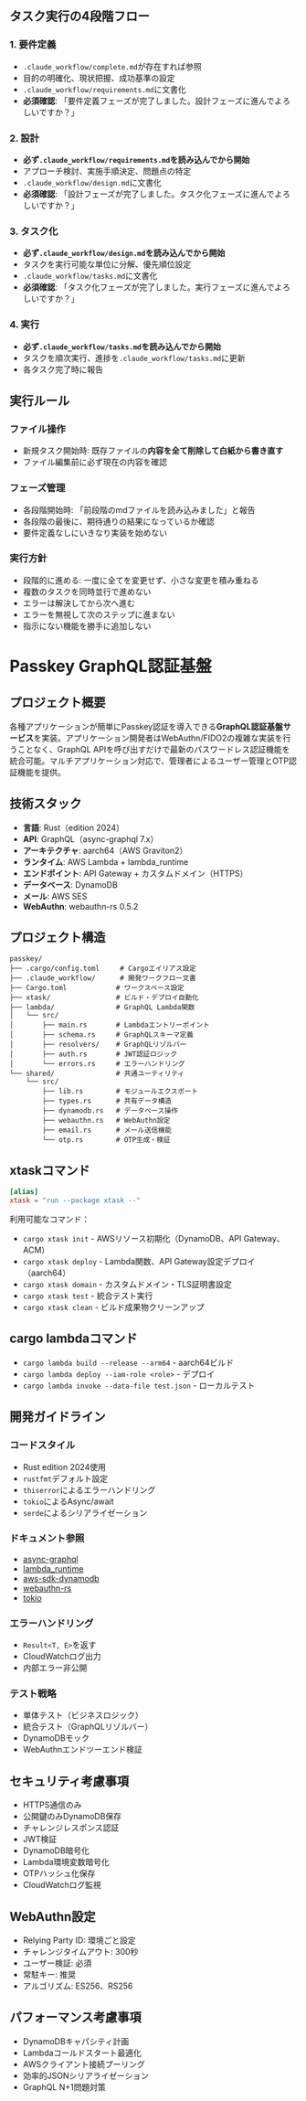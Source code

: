 ## タスク実行の4段階フロー

### 1. 要件定義
- `.claude_workflow/complete.md`が存在すれば参照
- 目的の明確化、現状把握、成功基準の設定
- `.claude_workflow/requirements.md`に文書化
- **必須確認**: 「要件定義フェーズが完了しました。設計フェーズに進んでよろしいですか？」

### 2. 設計
- **必ず`.claude_workflow/requirements.md`を読み込んでから開始**
- アプローチ検討、実施手順決定、問題点の特定
- `.claude_workflow/design.md`に文書化
- **必須確認**: 「設計フェーズが完了しました。タスク化フェーズに進んでよろしいですか？」

### 3. タスク化
- **必ず`.claude_workflow/design.md`を読み込んでから開始**
- タスクを実行可能な単位に分解、優先順位設定
- `.claude_workflow/tasks.md`に文書化
- **必須確認**: 「タスク化フェーズが完了しました。実行フェーズに進んでよろしいですか？」

### 4. 実行
- **必ず`.claude_workflow/tasks.md`を読み込んでから開始**
- タスクを順次実行、進捗を`.claude_workflow/tasks.md`に更新
- 各タスク完了時に報告

## 実行ルール
### ファイル操作
- 新規タスク開始時: 既存ファイルの**内容を全て削除して白紙から書き直す**
- ファイル編集前に必ず現在の内容を確認

### フェーズ管理
- 各段階開始時: 「前段階のmdファイルを読み込みました」と報告
- 各段階の最後に、期待通りの結果になっているか確認
- 要件定義なしにいきなり実装を始めない

### 実行方針
- 段階的に進める: 一度に全てを変更せず、小さな変更を積み重ねる
- 複数のタスクを同時並行で進めない
- エラーは解決してから次へ進む
- エラーを無視して次のステップに進まない
- 指示にない機能を勝手に追加しない

# Passkey GraphQL認証基盤

## プロジェクト概要

各種アプリケーションが簡単にPasskey認証を導入できる**GraphQL認証基盤サービス**を実装。アプリケーション開発者はWebAuthn/FIDO2の複雑な実装を行うことなく、GraphQL APIを呼び出すだけで最新のパスワードレス認証機能を統合可能。マルチアプリケーション対応で、管理者によるユーザー管理とOTP認証機能を提供。

## 技術スタック

- **言語**: Rust（edition 2024）
- **API**: GraphQL（async-graphql 7.x）
- **アーキテクチャ**: aarch64（AWS Graviton2）
- **ランタイム**: AWS Lambda + lambda_runtime
- **エンドポイント**: API Gateway + カスタムドメイン（HTTPS）
- **データベース**: DynamoDB
- **メール**: AWS SES
- **WebAuthn**: webauthn-rs 0.5.2

## プロジェクト構造

```
passkey/
├── .cargo/config.toml     # Cargoエイリアス設定
├── .claude_workflow/      # 開発ワークフロー文書
├── Cargo.toml            # ワークスペース設定
├── xtask/                # ビルド・デプロイ自動化
├── lambda/               # GraphQL Lambda関数
│   └── src/
│       ├── main.rs       # Lambdaエントリーポイント
│       ├── schema.rs     # GraphQLスキーマ定義
│       ├── resolvers/    # GraphQLリゾルバー
│       ├── auth.rs       # JWT認証ロジック
│       └── errors.rs     # エラーハンドリング
└── shared/               # 共通ユーティリティ
    └── src/
        ├── lib.rs        # モジュールエクスポート
        ├── types.rs      # 共有データ構造
        ├── dynamodb.rs   # データベース操作
        ├── webauthn.rs   # WebAuthn設定
        ├── email.rs      # メール送信機能
        └── otp.rs        # OTP生成・検証
```

## xtaskコマンド

```toml
[alias]
xtask = "run --package xtask --"
```

利用可能なコマンド：
- `cargo xtask init` - AWSリソース初期化（DynamoDB、API Gateway、ACM）
- `cargo xtask deploy` - Lambda関数、API Gateway設定デプロイ（aarch64）
- `cargo xtask domain` - カスタムドメイン・TLS証明書設定
- `cargo xtask test` - 統合テスト実行
- `cargo xtask clean` - ビルド成果物クリーンアップ

## cargo lambdaコマンド

- `cargo lambda build --release --arm64` - aarch64ビルド
- `cargo lambda deploy --iam-role <role>` - デプロイ
- `cargo lambda invoke --data-file test.json` - ローカルテスト

## 開発ガイドライン

### コードスタイル
- Rust edition 2024使用
- `rustfmt`デフォルト設定
- `thiserror`によるエラーハンドリング
- `tokio`によるAsync/await
- `serde`によるシリアライゼーション

### ドキュメント参照
- [async-graphql](https://docs.rs/async-graphql)
- [lambda_runtime](https://docs.rs/lambda_runtime)
- [aws-sdk-dynamodb](https://docs.rs/aws-sdk-dynamodb)
- [webauthn-rs](https://docs.rs/webauthn-rs)
- [tokio](https://docs.rs/tokio)

### エラーハンドリング
- `Result<T, E>`を返す
- CloudWatchログ出力
- 内部エラー非公開

### テスト戦略
- 単体テスト（ビジネスロジック）
- 統合テスト（GraphQLリゾルバー）
- DynamoDBモック
- WebAuthnエンドツーエンド検証

## セキュリティ考慮事項

- HTTPS通信のみ
- 公開鍵のみDynamoDB保存
- チャレンジレスポンス認証
- JWT検証
- DynamoDB暗号化
- Lambda環境変数暗号化
- OTPハッシュ化保存
- CloudWatchログ監視

## WebAuthn設定

- Relying Party ID: 環境ごと設定
- チャレンジタイムアウト: 300秒
- ユーザー検証: 必須
- 常駐キー: 推奨
- アルゴリズム: ES256、RS256

## パフォーマンス考慮事項

- DynamoDBキャパシティ計画
- Lambdaコールドスタート最適化
- AWSクライアント接続プーリング
- 効率的JSONシリアライゼーション
- GraphQL N+1問題対策